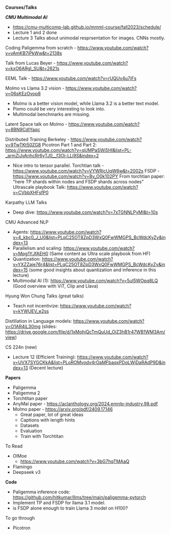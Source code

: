 **Courses/Talks**

***CMU Multimodal AI***
- https://cmu-multicomp-lab.github.io/mmml-course/fall2023/schedule/
- Lecture 1 and 2 done
- Lecture 3
Talks about unimodal resprsentation for images. CNNs mostly.

Coding Paligemma from scratch - https://www.youtube.com/watch?v=vAmKB7iPkWw&t=2138s

Talk from Lucas Beyer - https://www.youtube.com/watch?v=kxO6ARgI_SU&t=2621s

EEML Talk - https://www.youtube.com/watch?v=rUQUv4u7jFs

Molmo vs Llama 3.2 vision - https://www.youtube.com/watch?v=06sKEzOvop8
- Molmo is a better vision model, while Llama 3.2 is a better text model.
- Pixmo could be very interesting to look into.
- Multimodal benchmarks are missing.

Latent Space talk on Molmo - https://www.youtube.com/watch?v=8BN9CdIYaqc

Distributed Training Berkeley - https://www.youtube.com/watch?v=9TwTKt50ZG8
Picotron Part 1 and Part 2: https://www.youtube.com/watch?v=qUMPaSWi5HI&list=PL-_armZiJvAnhcRr6yTJ0__f3Oi-LLi9S&index=2
- Nice intro to tensor parallel.
Torchtian talk - https://www.youtube.com/watch?v=VYWRjcUqW6w&t=2002s
FSDP - https://www.youtube.com/watch?v=By_O0k102PY
From torchtian paper: "here TP shards within nodes and FSDP shards across nodes"
Ultrascale playbook Talk: https://www.youtube.com/watch?v=CVbbXHFsfP0

Karpathy LLM Talks
- Deep dive: https://www.youtube.com/watch?v=7xTGNNLPyMI&t=10s

CMU Advanced NLP
- Agents: https://www.youtube.com/watch?v=4_kbc0_J_U0&list=PLqC25OT8ZpD3WxQ0FwWMGPS_BcWdcKyZy&index=13
- Parallelism and scaling: https://www.youtube.com/watch?v=Mpg1YJfAEH0
(Same content as Ultra scale playbook from HF)
- Quantization: https://www.youtube.com/watch?v=YXZZaje76r4&list=PLqC25OT8ZpD3WxQ0FwWMGPS_BcWdcKyZy&index=15
(some good insights about quantization and inference in this lecture)
- Multimodal AI (1): https://www.youtube.com/watch?v=5uI5WOpq8LQ
(Good overview with ViT, Clip and Llava)

Hyung Won Chung Talks (great talks)
- Teach not incentivize: https://www.youtube.com/watch?v=kYWUEV_e2ss

Distillation in Language models:
https://www.youtube.com/watch?v=O1AR4iL30mg
(slides: https://drive.google.com/file/d/1xMohjQcTmQuUd_OiZ3hB1r47WB1WM3Am/view)

CS 224n (new)

- Lecture 12 (Efficient Training): https://www.youtube.com/watch?v=UVX7SYGCKkA&list=PLoROMvodv4rOaMFbaqxPDoLWjDaRAdP9D&index=13
(Decent lecture)

**Papers**
- Paligemma
- Paligemma 2
- Torchtitan paper
- AnyMal paper - https://aclanthology.org/2024.emnlp-industry.98.pdf
- Molmo paper - https://arxiv.org/pdf/2409.17146
    - Great paper, lot of great ideas
    - Captions with length hints
    - Datasets
    - Evaluation
    - Train with Torchtitan

To Read

- OlMoe
    - https://www.youtube.com/watch?v=3bG7hqTMAaQ
- Flamingo
- Deepseek v3

**Code**
- Paligemma inference code: https://github.com/hitkumar/llms/tree/main/paligemma-pytorch
- Implement TP and FSDP for llama 3.1 model.
- is FSDP alone enough to train Llama 3 model on H100?

To go through
- Picotron
